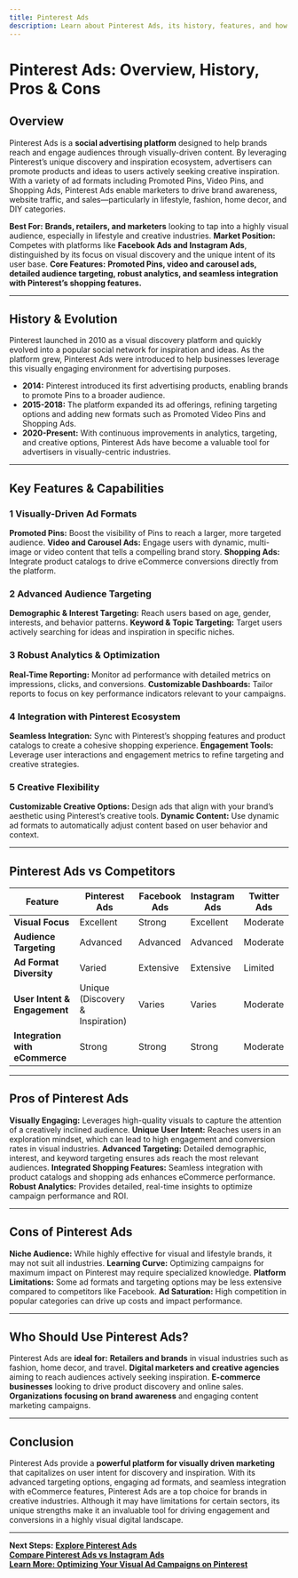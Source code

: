 ```yaml
---
title: Pinterest Ads
description: Learn about Pinterest Ads, its history, features, and how it compares to other social media advertising platforms.
---
```


# **Pinterest Ads: Overview, History, Pros & Cons**

## **Overview**

Pinterest Ads is a **social advertising platform** designed to help brands reach and engage audiences through visually-driven content. By leveraging Pinterest’s unique discovery and inspiration ecosystem, advertisers can promote products and ideas to users actively seeking creative inspiration. With a variety of ad formats including Promoted Pins, Video Pins, and Shopping Ads, Pinterest Ads enable marketers to drive brand awareness, website traffic, and sales—particularly in lifestyle, fashion, home decor, and DIY categories.

**Best For:** **Brands, retailers, and marketers** looking to tap into a highly visual audience, especially in lifestyle and creative industries.
**Market Position:** Competes with platforms like **Facebook Ads and Instagram Ads**, distinguished by its focus on visual discovery and the unique intent of its user base.
**Core Features:** **Promoted Pins, video and carousel ads, detailed audience targeting, robust analytics, and seamless integration with Pinterest’s shopping features.**

---

## **History & Evolution**

Pinterest launched in 2010 as a visual discovery platform and quickly evolved into a popular social network for inspiration and ideas. As the platform grew, Pinterest Ads were introduced to help businesses leverage this visually engaging environment for advertising purposes.

- **2014:** Pinterest introduced its first advertising products, enabling brands to promote Pins to a broader audience.
- **2015-2018:** The platform expanded its ad offerings, refining targeting options and adding new formats such as Promoted Video Pins and Shopping Ads.
- **2020-Present:** With continuous improvements in analytics, targeting, and creative options, Pinterest Ads have become a valuable tool for advertisers in visually-centric industries.

---

## **Key Features & Capabilities**

### **1 Visually-Driven Ad Formats**

**Promoted Pins:** Boost the visibility of Pins to reach a larger, more targeted audience.
**Video and Carousel Ads:** Engage users with dynamic, multi-image or video content that tells a compelling brand story.
**Shopping Ads:** Integrate product catalogs to drive eCommerce conversions directly from the platform.

### **2 Advanced Audience Targeting**

**Demographic & Interest Targeting:** Reach users based on age, gender, interests, and behavior patterns.
**Keyword & Topic Targeting:** Target users actively searching for ideas and inspiration in specific niches.

### **3 Robust Analytics & Optimization**

**Real-Time Reporting:** Monitor ad performance with detailed metrics on impressions, clicks, and conversions.
**Customizable Dashboards:** Tailor reports to focus on key performance indicators relevant to your campaigns.

### **4 Integration with Pinterest Ecosystem**

**Seamless Integration:** Sync with Pinterest’s shopping features and product catalogs to create a cohesive shopping experience.
**Engagement Tools:** Leverage user interactions and engagement metrics to refine targeting and creative strategies.

### **5 Creative Flexibility**

**Customizable Creative Options:** Design ads that align with your brand’s aesthetic using Pinterest’s creative tools.
**Dynamic Content:** Use dynamic ad formats to automatically adjust content based on user behavior and context.

---

## **Pinterest Ads vs Competitors**

| Feature                        | Pinterest Ads                    | Facebook Ads | Instagram Ads | Twitter Ads |
| ------------------------------ | -------------------------------- | ------------ | ------------- | ----------- |
| **Visual Focus**               | Excellent                        | Strong       | Excellent     | Moderate    |
| **Audience Targeting**         | Advanced                         | Advanced     | Advanced      | Moderate    |
| **Ad Format Diversity**        | Varied                           | Extensive    | Extensive     | Limited     |
| **User Intent & Engagement**   | Unique (Discovery & Inspiration) | Varies       | Varies        | Moderate    |
| **Integration with eCommerce** | Strong                           | Strong       | Strong        | Moderate    |

---

## **Pros of Pinterest Ads**

**Visually Engaging:** Leverages high-quality visuals to capture the attention of a creatively inclined audience.
**Unique User Intent:** Reaches users in an exploration mindset, which can lead to high engagement and conversion rates in visual industries.
**Advanced Targeting:** Detailed demographic, interest, and keyword targeting ensures ads reach the most relevant audiences.
**Integrated Shopping Features:** Seamless integration with product catalogs and shopping ads enhances eCommerce performance.
**Robust Analytics:** Provides detailed, real-time insights to optimize campaign performance and ROI.

---

## **Cons of Pinterest Ads**

**Niche Audience:** While highly effective for visual and lifestyle brands, it may not suit all industries.
**Learning Curve:** Optimizing campaigns for maximum impact on Pinterest may require specialized knowledge.
**Platform Limitations:** Some ad formats and targeting options may be less extensive compared to competitors like Facebook.
**Ad Saturation:** High competition in popular categories can drive up costs and impact performance.

---

## **Who Should Use Pinterest Ads?**

Pinterest Ads are **ideal for:**
**Retailers and brands** in visual industries such as fashion, home decor, and travel.
**Digital marketers and creative agencies** aiming to reach audiences actively seeking inspiration.
**E-commerce businesses** looking to drive product discovery and online sales.
**Organizations focusing on brand awareness** and engaging content marketing campaigns.

---

## **Conclusion**

Pinterest Ads provide a **powerful platform for visually driven marketing** that capitalizes on user intent for discovery and inspiration. With its advanced targeting options, engaging ad formats, and seamless integration with eCommerce features, Pinterest Ads are a top choice for brands in creative industries. Although it may have limitations for certain sectors, its unique strengths make it an invaluable tool for driving engagement and conversions in a highly visual digital landscape.

---

**Next Steps:**
**[Explore Pinterest Ads](https://business.pinterest.com/ads)**  
 **[Compare Pinterest Ads vs Instagram Ads](#)**  
 **[Learn More: Optimizing Your Visual Ad Campaigns on Pinterest](#)**
